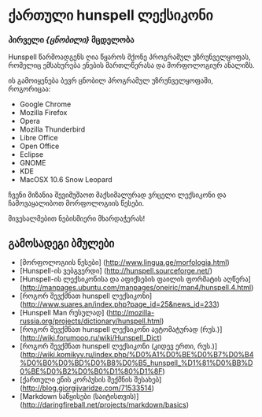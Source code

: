 ქართული hunspell ლექსიკონი
=============================

### პირველი *{ცნობილი}* მცდელობა


Hunspell წარმოადგენს ღია წყაროს მქონე პროგრამულ უზრუნველყოფას,
რომელიც ემსახურება ენების მართლწერასა და მორფოლოგიურ ანალიზს.

ის გამოიყენება ბევრ ცნობილ პროგრამულ უზრუნველყოფაში, როგორიცაა:

*  Google Chrome
*  Mozilla Firefox
*  Opera
*  Mozilla Thunderbird
*  Libre Office
*  Open Office
*  Eclipse
*  GNOME
*  KDE
*  MacOSX 10.6 Snow Leopard

ჩვენი მიზანია შევიმუშაოთ მაქსიმალურად ვრცელი ლექსიკონი და ჩამოვაყალიბოთ მორფოლოგიის წესები.

მივესალმებით ნებისმიერი მხარდაჭერას!


## გამოსადეგი ბმულები
* [მორფოლოგიის წესები] (http://www.lingua.ge/morfologia.html)
* [Hunspell-ის ვებგვერდი] (http://hunspell.sourceforge.net/)
* [Hunspell-ის ლექსიკონისა და აფიქსების ფაილის ფორმატის აღწერა] (http://manpages.ubuntu.com/manpages/oneiric/man4/hunspell.4.html)
* [როგორ შევქმნათ hunspell ლექსიკონი] (http://www.suares.an/index.php?page_id=25&news_id=233)
* [Hunspell Man რუსულად] (http://mozilla-russia.org/projects/dictionary/hunspell.html)
* [როგორ შევქმნათ hunspell ლექსიკონი ავტომატურად (რუს.)] (http://wiki.forumooo.ru/wiki/Hunspell_Dict)
* [როგორ შევქმნათ hunspell ლექსიკონი (კიდევ ერთი, რუს.)] (http://wiki.komikyv.ru/index.php/%D0%A1%D0%BE%D0%B7%D0%B4%D0%B0%D0%BD%D0%B8%D0%B5_hunspell_%D1%81%D0%BB%D0%BE%D0%B2%D0%B0%D1%80%D1%8F)
* [ქართული ენის კორპუსის შექმნის შესახებ] (http://blog.giorgijvaridze.com/71533514)
* [Markdown საწყისები (საიტისთვის)] (http://daringfireball.net/projects/markdown/basics)
